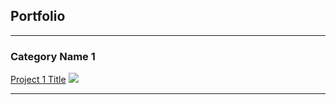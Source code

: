 ## Portfolio

---

### Category Name 1 

[Project 1 Title](/sample_page)
<img src="images/dummy_thumbnail.jpg?raw=true"/>

---
<!--[Project 2 Title](/pdf/sample_presentation.pdf)
<img src="images/dummy_thumbnail.jpg?raw=true"/>

---
[Project 3 Title](http://example.com/)
<img src="images/dummy_thumbnail.jpg?raw=true"/>

---
>
### School Projects

- [Capstone, What leads to a Satisfactory Flight](https://github.com/T1mSchneider/School_Projects/blob/main/CAPSTONE%20PROJ.ipynb)
- [CBB Project in R](https://github.com/T1mSchneider/School_Projects/blob/main/CBB_in_R.pdf)
- [CBB Project in Python](https://github.com/T1mSchneider/School_Projects/blob/main/CBB_in_Python.ipynb)
- [Loan Project](http://example.com/)
- [Wine Quality Visualizer](https://github.com/T1mSchneider/School_Projects/blob/main/Wine%20Quality%20Visualizer.ipynb)
---




---
<p style="font-size:11px">Page template forked from <a href="https://github.com/evanca/quick-portfolio">evanca</a></p>
<!-- Remove above link if you don't want to attibute -->
